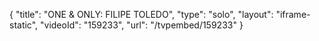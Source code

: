 {
    "title": "ONE & ONLY: FILIPE TOLEDO",
    "type": "solo",
    "layout": "iframe-static",
    "videoId": "159233",
    "url": "\/tvpembed\/159233"
}